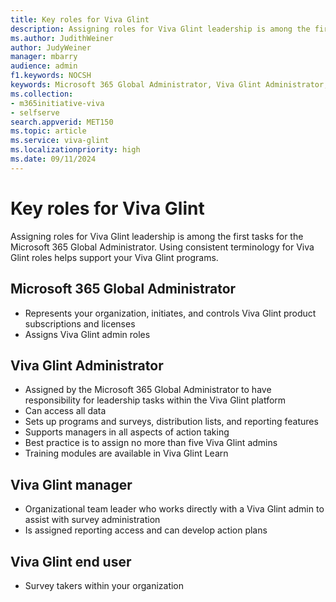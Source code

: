 ```yaml
---
title: Key roles for Viva Glint
description: Assigning roles for Viva Glint leadership is among the first tasks for the Microsoft 365 Global Admin. Using consistent terminology for all roles helps support your Viva Glint programs.
ms.author: JudithWeiner
author: JudyWeiner
manager: mbarry
audience: admin
f1.keywords: NOCSH
keywords: Microsoft 365 Global Administrator, Viva Glint Administrator, Viva Glint manager, Viva Glint end user 
ms.collection:  
- m365initiative-viva
- selfserve 
search.appverid: MET150 
ms.topic: article
ms.service: viva-glint
ms.localizationpriority: high
ms.date: 09/11/2024
---
```


# Key roles for Viva Glint

Assigning roles for Viva Glint leadership is among the first tasks for the Microsoft 365 Global Administrator. Using consistent terminology for Viva Glint roles helps support your Viva Glint programs.

## Microsoft 365 Global Administrator

- Represents your organization, initiates, and controls Viva Glint product subscriptions and licenses
- Assigns Viva Glint admin roles

## Viva Glint Administrator

- Assigned by the Microsoft 365 Global Administrator to have responsibility for leadership tasks within the Viva Glint platform
- Can access all data
- Sets up programs and surveys, distribution lists, and reporting features
- Supports managers in all aspects of action taking
- Best practice is to assign no more than five Viva Glint admins
- Training modules are available in Viva Glint Learn

## Viva Glint manager

- Organizational team leader who works directly with a Viva Glint admin to assist with survey administration
- Is assigned reporting access and can develop action plans

## Viva Glint end user

- Survey takers within your organization

